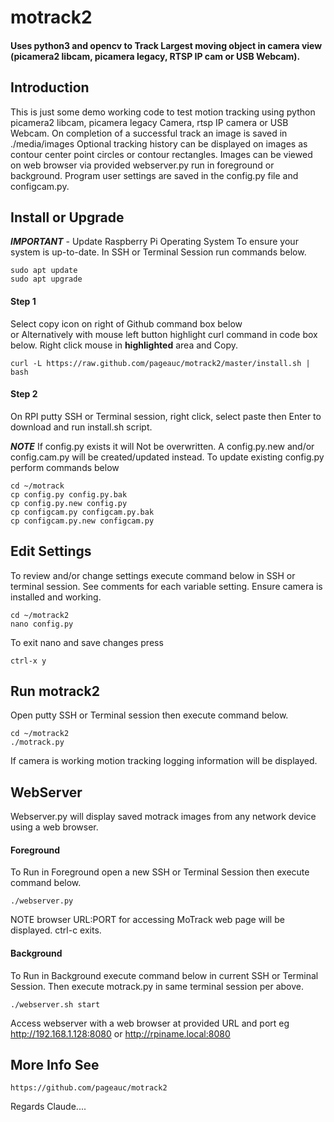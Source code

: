 # motrack2
#### Uses python3 and opencv to Track Largest moving object in camera view (picamera2 libcam, picamera legacy, RTSP IP cam or USB Webcam).

## Introduction
This is just some demo working code to test motion tracking using python picamera2 libcam, picamera legacy Camera,  rtsp IP camera or USB Webcam.
On completion of a successful track an image is saved in ./media/images
Optional tracking history can be displayed on images as contour center point circles or contour rectangles.
Images can be viewed on web browser via provided webserver.py run in foreground or background. 
Program user settings are saved in the config.py file and configcam.py.

## Install or Upgrade
***IMPORTANT*** - Update Raspberry Pi Operating System To ensure your system is up-to-date.
In SSH or Terminal Session run commands below.

    sudo apt update
    sudo apt upgrade

#### Step 1
Select copy icon on right of Github command box below  
or Alternatively with mouse left button highlight curl command in code box below. Right click mouse in **highlighted** area and Copy.     

    curl -L https://raw.github.com/pageauc/motrack2/master/install.sh | bash

#### Step 2
On RPI putty SSH or Terminal session, right click, select paste then Enter to download and run install.sh script.

***NOTE*** If config.py exists it will Not be overwritten. A config.py.new and/or config.cam.py will be created/updated instead.
To update existing config.py perform commands below

    cd ~/motrack
    cp config.py config.py.bak
    cp config.py.new config.py
    cp configcam.py configcam.py.bak
    cp configcam.py.new configcam.py  

## Edit Settings
To review and/or change settings execute command below in SSH or terminal session.
See comments for each variable setting. Ensure camera is installed and working.

    cd ~/motrack2
    nano config.py

To exit nano and save changes press

    ctrl-x y

## Run motrack2
  Open putty SSH or Terminal session then execute command below.

    cd ~/motrack2
    ./motrack.py

If camera is working motion tracking logging information will be displayed.

## WebServer
Webserver.py will display saved motrack images from any network device using a web browser.

#### Foreground
To Run in Foreground open a new SSH or Terminal Session then execute command below.

    ./webserver.py

NOTE browser URL:PORT for accessing MoTrack web page will be displayed.  ctrl-c exits.

#### Background
To Run in Background execute command below in current SSH or Terminal Session. 
Then execute motrack.py in same terminal session per above.

    ./webserver.sh start

Access webserver with a web browser at provided URL and port  eg http://192.168.1.128:8080 or http://rpiname.local:8080

## More Info See

    https://github.com/pageauc/motrack2


Regards Claude....
